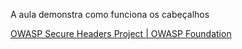 
A aula demonstra como funciona os cabeçalhos

[OWASP Secure Headers Project | OWASP Foundation](https://owasp.org/www-project-secure-headers/)